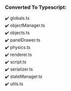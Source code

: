 ### Converted To Typescript:
✔️ globals.ts  
✔️ objectManager.ts   
✔️ objects.ts  
✔️ panelDrawer.ts  
✔️ physics.ts  
✔️ renderer.ts  
✔️ script.ts  
✔️ serializer.ts  
✔️ stateManager.ts  
✔️ utils.ts  